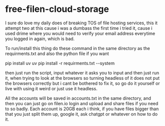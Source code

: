 # free-filen-cloud-storage
I sure do love my daily does of breaking TOS of file hosting services, this it attempt two at this cause i was a dumbass the first time i tried it, cause i used drime where you would need to verify your email address everytime you logged in again, which is bad.

To run/install this thing do these command in the same directory as the requirments.txt and also the python file if you want

pip install uv
uv pip install -r requirments.txt --system

then just run the script, input whatever it asks you to input and then just run it, when trying to look at the browsers so turning headless of it does not put the browsers correctly but i cant be bothered to fix it, so go do it yourself or live with using it weird or just use it headless.

All the accounts will be saved in accounts.txt in the same directory, and then you can just go on filen.io login and upload and share files if you need to so badly. Each account is 20GB each i think, if you have files bigger than that you just split them up, google it, ask chatgpt or whatever on how to do it.
